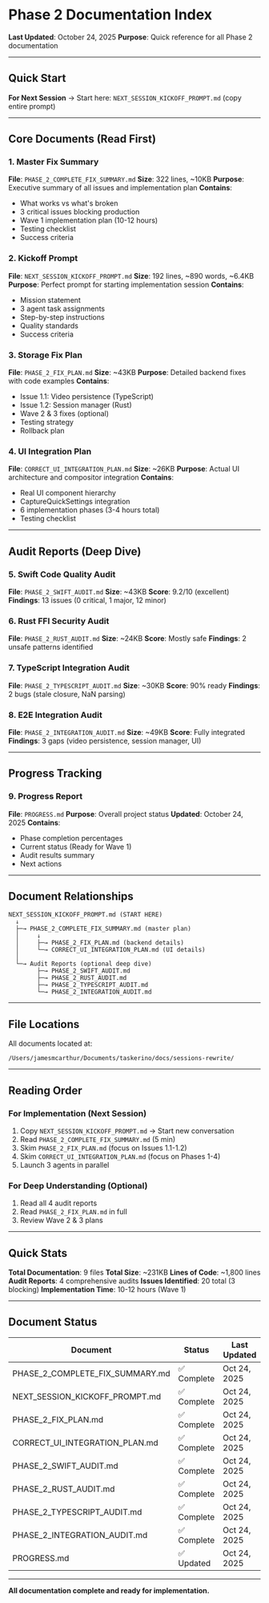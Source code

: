 # Phase 2 Documentation Index

**Last Updated**: October 24, 2025
**Purpose**: Quick reference for all Phase 2 documentation

---

## Quick Start

**For Next Session** → Start here: `NEXT_SESSION_KICKOFF_PROMPT.md` (copy entire prompt)

---

## Core Documents (Read First)

### 1. Master Fix Summary
**File**: `PHASE_2_COMPLETE_FIX_SUMMARY.md`
**Size**: 322 lines, ~10KB
**Purpose**: Executive summary of all issues and implementation plan
**Contains**:
- What works vs what's broken
- 3 critical issues blocking production
- Wave 1 implementation plan (10-12 hours)
- Testing checklist
- Success criteria

### 2. Kickoff Prompt
**File**: `NEXT_SESSION_KICKOFF_PROMPT.md`
**Size**: 192 lines, ~890 words, ~6.4KB
**Purpose**: Perfect prompt for starting implementation session
**Contains**:
- Mission statement
- 3 agent task assignments
- Step-by-step instructions
- Quality standards
- Success criteria

### 3. Storage Fix Plan
**File**: `PHASE_2_FIX_PLAN.md`
**Size**: ~43KB
**Purpose**: Detailed backend fixes with code examples
**Contains**:
- Issue 1.1: Video persistence (TypeScript)
- Issue 1.2: Session manager (Rust)
- Wave 2 & 3 fixes (optional)
- Testing strategy
- Rollback plan

### 4. UI Integration Plan
**File**: `CORRECT_UI_INTEGRATION_PLAN.md`
**Size**: ~26KB
**Purpose**: Actual UI architecture and compositor integration
**Contains**:
- Real UI component hierarchy
- CaptureQuickSettings integration
- 6 implementation phases (3-4 hours total)
- Testing checklist

---

## Audit Reports (Deep Dive)

### 5. Swift Code Quality Audit
**File**: `PHASE_2_SWIFT_AUDIT.md`
**Size**: ~43KB
**Score**: 9.2/10 (excellent)
**Findings**: 13 issues (0 critical, 1 major, 12 minor)

### 6. Rust FFI Security Audit
**File**: `PHASE_2_RUST_AUDIT.md`
**Size**: ~24KB
**Score**: Mostly safe
**Findings**: 2 unsafe patterns identified

### 7. TypeScript Integration Audit
**File**: `PHASE_2_TYPESCRIPT_AUDIT.md`
**Size**: ~30KB
**Score**: 90% ready
**Findings**: 2 bugs (stale closure, NaN parsing)

### 8. E2E Integration Audit
**File**: `PHASE_2_INTEGRATION_AUDIT.md`
**Size**: ~49KB
**Score**: Fully integrated
**Findings**: 3 gaps (video persistence, session manager, UI)

---

## Progress Tracking

### 9. Progress Report
**File**: `PROGRESS.md`
**Purpose**: Overall project status
**Updated**: October 24, 2025
**Contains**:
- Phase completion percentages
- Current status (Ready for Wave 1)
- Audit results summary
- Next actions

---

## Document Relationships

```
NEXT_SESSION_KICKOFF_PROMPT.md (START HERE)
  ↓
  ├─→ PHASE_2_COMPLETE_FIX_SUMMARY.md (master plan)
  │     ↓
  │     ├─→ PHASE_2_FIX_PLAN.md (backend details)
  │     └─→ CORRECT_UI_INTEGRATION_PLAN.md (UI details)
  │
  └─→ Audit Reports (optional deep dive)
        ├─→ PHASE_2_SWIFT_AUDIT.md
        ├─→ PHASE_2_RUST_AUDIT.md
        ├─→ PHASE_2_TYPESCRIPT_AUDIT.md
        └─→ PHASE_2_INTEGRATION_AUDIT.md
```

---

## File Locations

All documents located at:
```
/Users/jamesmcarthur/Documents/taskerino/docs/sessions-rewrite/
```

---

## Reading Order

### For Implementation (Next Session)
1. Copy `NEXT_SESSION_KICKOFF_PROMPT.md` → Start new conversation
2. Read `PHASE_2_COMPLETE_FIX_SUMMARY.md` (5 min)
3. Skim `PHASE_2_FIX_PLAN.md` (focus on Issues 1.1-1.2)
4. Skim `CORRECT_UI_INTEGRATION_PLAN.md` (focus on Phases 1-4)
5. Launch 3 agents in parallel

### For Deep Understanding (Optional)
1. Read all 4 audit reports
2. Read `PHASE_2_FIX_PLAN.md` in full
3. Review Wave 2 & 3 plans

---

## Quick Stats

**Total Documentation**: 9 files
**Total Size**: ~231KB
**Lines of Code**: ~1,800 lines
**Audit Reports**: 4 comprehensive audits
**Issues Identified**: 20 total (3 blocking)
**Implementation Time**: 10-12 hours (Wave 1)

---

## Document Status

| Document | Status | Last Updated |
|----------|--------|--------------|
| PHASE_2_COMPLETE_FIX_SUMMARY.md | ✅ Complete | Oct 24, 2025 |
| NEXT_SESSION_KICKOFF_PROMPT.md | ✅ Complete | Oct 24, 2025 |
| PHASE_2_FIX_PLAN.md | ✅ Complete | Oct 24, 2025 |
| CORRECT_UI_INTEGRATION_PLAN.md | ✅ Complete | Oct 24, 2025 |
| PHASE_2_SWIFT_AUDIT.md | ✅ Complete | Oct 24, 2025 |
| PHASE_2_RUST_AUDIT.md | ✅ Complete | Oct 24, 2025 |
| PHASE_2_TYPESCRIPT_AUDIT.md | ✅ Complete | Oct 24, 2025 |
| PHASE_2_INTEGRATION_AUDIT.md | ✅ Complete | Oct 24, 2025 |
| PROGRESS.md | ✅ Updated | Oct 24, 2025 |

---

**All documentation complete and ready for implementation.**
